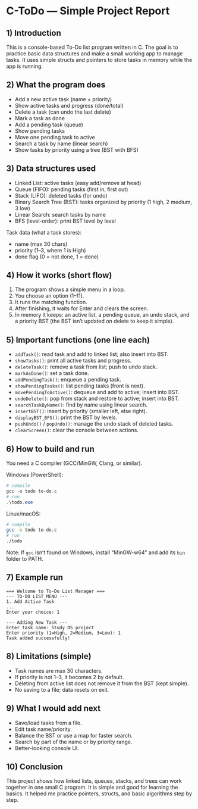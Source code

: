 # C-ToDo — Simple Project Report

## 1) Introduction
This is a console-based To-Do list program written in C. The goal is to practice basic data structures and make a small working app to manage tasks. It uses simple structs and pointers to store tasks in memory while the app is running.

## 2) What the program does
- Add a new active task (name + priority)
- Show active tasks and progress (done/total)
- Delete a task (can undo the last delete)
- Mark a task as done
- Add a pending task (queue)
- Show pending tasks
- Move one pending task to active
- Search a task by name (linear search)
- Show tasks by priority using a tree (BST with BFS)

## 3) Data structures used
- Linked List: active tasks (easy add/remove at head)
- Queue (FIFO): pending tasks (first in, first out)
- Stack (LIFO): deleted tasks (for undo)
- Binary Search Tree (BST): tasks organized by priority (1 high, 2 medium, 3 low)
- Linear Search: search tasks by name
- BFS (level-order): print BST level by level

Task data (what a task stores):
- name (max 30 chars)
- priority (1–3, where 1 is High)
- done flag (0 = not done, 1 = done)

## 4) How it works (short flow)
1. The program shows a simple menu in a loop.
2. You choose an option (1–11).
3. It runs the matching function.
4. After finishing, it waits for Enter and clears the screen.
5. In memory it keeps: an active list, a pending queue, an undo stack, and a priority BST (the BST isn’t updated on delete to keep it simple).

## 5) Important functions (one line each)
- `addTask()`: read task and add to linked list; also insert into BST.
- `showTasks()`: print all active tasks and progress.
- `deleteTask()`: remove a task from list; push to undo stack.
- `markAsDone()`: set a task done.
- `addPendingTask()`: enqueue a pending task.
- `showPendingTasks()`: list pending tasks (front is next).
- `movePendingToActive()`: dequeue and add to active; insert into BST.
- `undoDelete()`: pop from stack and restore to active; insert into BST.
- `searchTaskByName()`: find by name using linear search.
- `insertBST()`: insert by priority (smaller left, else right).
- `displayBST_BFS()`: print the BST by levels.
- `pushUndo()` / `popUndo()`: manage the undo stack of deleted tasks.
- `clearScreen()`: clear the console between actions.

## 6) How to build and run
You need a C compiler (GCC/MinGW, Clang, or similar).

Windows (PowerShell):
```powershell
# compile
gcc -o todo to-do.c
# run
.\todo.exe
```

Linux/macOS:
```bash
# compile
gcc -o todo to-do.c
# run
./todo
```

Note: If `gcc` isn’t found on Windows, install “MinGW-w64” and add its `bin` folder to PATH.

## 7) Example run
```
=== Welcome to To-Do List Manager ===
--- TO-DO LIST MENU ---
1. Add Active Task
...
Enter your choice: 1

--- Adding New Task ---
Enter task name: Study DS project
Enter priority (1=High, 2=Medium, 3=Low): 1
Task added successfully!
```

## 8) Limitations (simple)
- Task names are max 30 characters.
- If priority is not 1–3, it becomes 2 by default.
- Deleting from active list does not remove it from the BST (kept simple).
- No saving to a file; data resets on exit.

## 9) What I would add next
- Save/load tasks from a file.
- Edit task name/priority.
- Balance the BST or use a map for faster search.
- Search by part of the name or by priority range.
- Better-looking console UI.

## 10) Conclusion
This project shows how linked lists, queues, stacks, and trees can work together in one small C program. It is simple and good for learning the basics. It helped me practice pointers, structs, and basic algorithms step by step.


